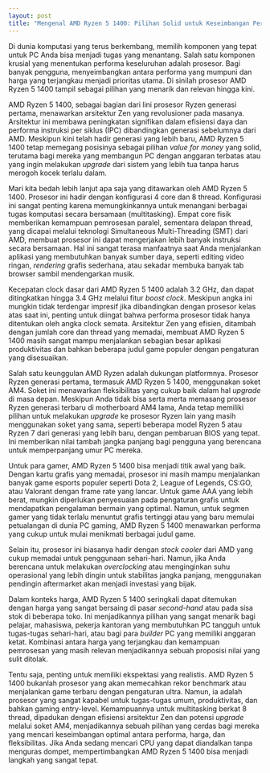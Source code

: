 ```yaml
---
layout: post
title: "Mengenal AMD Ryzen 5 1400: Pilihan Solid untuk Keseimbangan Performa dan Harga"
---
```


Di dunia komputasi yang terus berkembang, memilih komponen yang tepat untuk PC Anda bisa menjadi tugas yang menantang. Salah satu komponen krusial yang menentukan performa keseluruhan adalah prosesor. Bagi banyak pengguna, menyeimbangkan antara performa yang mumpuni dan harga yang terjangkau menjadi prioritas utama. Di sinilah prosesor AMD Ryzen 5 1400 tampil sebagai pilihan yang menarik dan relevan hingga kini.

AMD Ryzen 5 1400, sebagai bagian dari lini prosesor Ryzen generasi pertama, menawarkan arsitektur Zen yang revolusioner pada masanya. Arsitektur ini membawa peningkatan signifikan dalam efisiensi daya dan performa instruksi per siklus (IPC) dibandingkan generasi sebelumnya dari AMD. Meskipun kini telah hadir generasi yang lebih baru, AMD Ryzen 5 1400 tetap memegang posisinya sebagai pilihan *value for money* yang solid, terutama bagi mereka yang membangun PC dengan anggaran terbatas atau yang ingin melakukan *upgrade* dari sistem yang lebih tua tanpa harus merogoh kocek terlalu dalam.

Mari kita bedah lebih lanjut apa saja yang ditawarkan oleh AMD Ryzen 5 1400. Prosesor ini hadir dengan konfigurasi 4 core dan 8 thread. Konfigurasi ini sangat penting karena memungkinkannya untuk menangani berbagai tugas komputasi secara bersamaan (multitasking). Empat core fisik memberikan kemampuan pemrosesan paralel, sementara delapan thread, yang dicapai melalui teknologi Simultaneous Multi-Threading (SMT) dari AMD, membuat prosesor ini dapat mengerjakan lebih banyak instruksi secara bersamaan. Hal ini sangat terasa manfaatnya saat Anda menjalankan aplikasi yang membutuhkan banyak sumber daya, seperti editing video ringan, *rendering* grafis sederhana, atau sekadar membuka banyak tab browser sambil mendengarkan musik.

Kecepatan clock dasar dari AMD Ryzen 5 1400 adalah 3.2 GHz, dan dapat ditingkatkan hingga 3.4 GHz melalui fitur *boost clock*. Meskipun angka ini mungkin tidak terdengar impresif jika dibandingkan dengan prosesor kelas atas saat ini, penting untuk diingat bahwa performa prosesor tidak hanya ditentukan oleh angka clock semata. Arsitektur Zen yang efisien, ditambah dengan jumlah core dan thread yang memadai, membuat AMD Ryzen 5 1400 masih sangat mampu menjalankan sebagian besar aplikasi produktivitas dan bahkan beberapa judul game populer dengan pengaturan yang disesuaikan.

Salah satu keunggulan AMD Ryzen adalah dukungan platformnya. Prosesor Ryzen generasi pertama, termasuk AMD Ryzen 5 1400, menggunakan soket AM4. Soket ini menawarkan fleksibilitas yang cukup baik dalam hal *upgrade* di masa depan. Meskipun Anda tidak bisa serta merta memasang prosesor Ryzen generasi terbaru di motherboard AM4 lama, Anda tetap memiliki pilihan untuk melakukan *upgrade* ke prosesor Ryzen lain yang masih menggunakan soket yang sama, seperti beberapa model Ryzen 5 atau Ryzen 7 dari generasi yang lebih baru, dengan pembaruan BIOS yang tepat. Ini memberikan nilai tambah jangka panjang bagi pengguna yang berencana untuk memperpanjang umur PC mereka.

Untuk para gamer, AMD Ryzen 5 1400 bisa menjadi titik awal yang baik. Dengan kartu grafis yang memadai, prosesor ini masih mampu menjalankan banyak game esports populer seperti Dota 2, League of Legends, CS:GO, atau Valorant dengan frame rate yang lancar. Untuk game AAA yang lebih berat, mungkin diperlukan penyesuaian pada pengaturan grafis untuk mendapatkan pengalaman bermain yang optimal. Namun, untuk segmen gamer yang tidak terlalu menuntut grafis tertinggi atau yang baru memulai petualangan di dunia PC gaming, AMD Ryzen 5 1400 menawarkan performa yang cukup untuk mulai menikmati berbagai judul game.

Selain itu, prosesor ini biasanya hadir dengan *stock cooler* dari AMD yang cukup memadai untuk penggunaan sehari-hari. Namun, jika Anda berencana untuk melakukan *overclocking* atau menginginkan suhu operasional yang lebih dingin untuk stabilitas jangka panjang, menggunakan pendingin aftermarket akan menjadi investasi yang bijak.

Dalam konteks harga, AMD Ryzen 5 1400 seringkali dapat ditemukan dengan harga yang sangat bersaing di pasar *second-hand* atau pada sisa stok di beberapa toko. Ini menjadikannya pilihan yang sangat menarik bagi pelajar, mahasiswa, pekerja kantoran yang membutuhkan PC tangguh untuk tugas-tugas sehari-hari, atau bagi para *builder* PC yang memiliki anggaran ketat. Kombinasi antara harga yang terjangkau dan kemampuan pemrosesan yang masih relevan menjadikannya sebuah proposisi nilai yang sulit ditolak.

Tentu saja, penting untuk memiliki ekspektasi yang realistis. AMD Ryzen 5 1400 bukanlah prosesor yang akan memecahkan rekor benchmark atau menjalankan game terbaru dengan pengaturan ultra. Namun, ia adalah prosesor yang sangat kapabel untuk tugas-tugas umum, produktivitas, dan bahkan gaming entry-level. Kemampuannya untuk multitasking berkat 8 thread, dipadukan dengan efisiensi arsitektur Zen dan potensi *upgrade* melalui soket AM4, menjadikannya sebuah pilihan yang cerdas bagi mereka yang mencari keseimbangan optimal antara performa, harga, dan fleksibilitas. Jika Anda sedang mencari CPU yang dapat diandalkan tanpa menguras dompet, mempertimbangkan AMD Ryzen 5 1400 bisa menjadi langkah yang sangat tepat.
